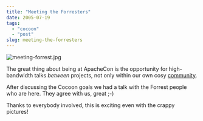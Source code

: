 ```yaml
---
title: "Meeting the Forresters"
date: 2005-07-19
tags: 
  - "cocoon"
  - "post"
slug: meeting-the-forresters
---
```


![meeting-forrest.jpg](/assets/images/movable-type-blog-archives/meeting-forrest.jpg)

The great thing about being at ApacheCon is the opportunity for high-bandwidth talks _between_ projects, not only within our own cosy [community](http://cocoon.apache.org).

After discussing the Cocoon goals we had a talk with the Forrest people who are here. They agree with us, great ;-)

Thanks to everybody involved, this is exciting even with the crappy pictures!
